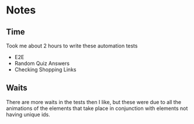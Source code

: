 # Notes

## Time
Took me about 2 hours to write these automation tests
- E2E
- Random Quiz Answers
- Checking Shopping Links

## Waits
There are more waits in the tests then I like, but these were due to all the animations of the elements that take place in conjunction with elements not having unique ids.